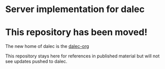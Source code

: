 # Server implementation for dalec


# This repository has been moved!

The new home of dalec is the [dalec-org](https://github.com/dalec-org/dalec-server)

This repository stays here for references in published material
but will not see updates pushed to dalec.

